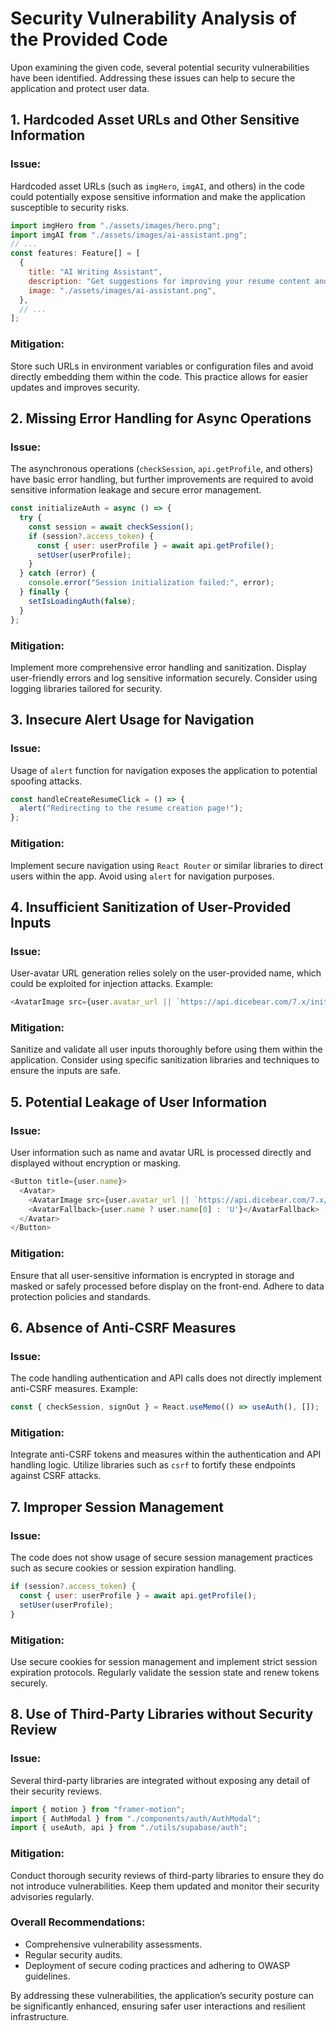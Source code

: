 # Security Vulnerability Analysis of the Provided Code

Upon examining the given code, several potential security vulnerabilities have been identified. Addressing these issues can help to secure the application and protect user data.

## 1. Hardcoded Asset URLs and Other Sensitive Information

### Issue:
Hardcoded asset URLs (such as `imgHero`, `imgAI`, and others) in the code could potentially expose sensitive information and make the application susceptible to security risks.
```javascript
import imgHero from "./assets/images/hero.png";
import imgAI from "./assets/images/ai-assistant.png";
// ...
const features: Feature[] = [
  {
    title: "AI Writing Assistant",
    description: "Get suggestions for improving your resume content and structure.",
    image: "./assets/images/ai-assistant.png",
  },
  // ...
];
```
### Mitigation:
Store such URLs in environment variables or configuration files and avoid directly embedding them within the code. This practice allows for easier updates and improves security.

## 2. Missing Error Handling for Async Operations

### Issue:
The asynchronous operations (`checkSession`, `api.getProfile`, and others) have basic error handling, but further improvements are required to avoid sensitive information leakage and secure error management.
```javascript
const initializeAuth = async () => {
  try {
    const session = await checkSession();
    if (session?.access_token) {
      const { user: userProfile } = await api.getProfile();
      setUser(userProfile);
    }
  } catch (error) {
    console.error("Session initialization failed:", error);
  } finally {
    setIsLoadingAuth(false);
  }
};
```
### Mitigation:
Implement more comprehensive error handling and sanitization. Display user-friendly errors and log sensitive information securely. Consider using logging libraries tailored for security.

## 3. Insecure Alert Usage for Navigation

### Issue:
Usage of `alert` function for navigation exposes the application to potential spoofing attacks.
```javascript
const handleCreateResumeClick = () => {
  alert("Redirecting to the resume creation page!");
};
```
### Mitigation:
Implement secure navigation using `React Router` or similar libraries to direct users within the app. Avoid using `alert` for navigation purposes.

## 4. Insufficient Sanitization of User-Provided Inputs

### Issue:
User-avatar URL generation relies solely on the user-provided name, which could be exploited for injection attacks. Example:
```javascript
<AvatarImage src={user.avatar_url || `https://api.dicebear.com/7.x/initials/svg?seed=${user.name}`} />
```
### Mitigation:
Sanitize and validate all user inputs thoroughly before using them within the application. Consider using specific sanitization libraries and techniques to ensure the inputs are safe.

## 5. Potential Leakage of User Information

### Issue:
User information such as name and avatar URL is processed directly and displayed without encryption or masking.
```javascript
<Button title={user.name}>
  <Avatar>
    <AvatarImage src={user.avatar_url || `https://api.dicebear.com/7.x/initials/svg?seed=${user.name}`} />
    <AvatarFallback>{user.name ? user.name[0] : 'U'}</AvatarFallback>
  </Avatar>
</Button>
```
### Mitigation:
Ensure that all user-sensitive information is encrypted in storage and masked or safely processed before display on the front-end. Adhere to data protection policies and standards.

## 6. Absence of Anti-CSRF Measures

### Issue:
The code handling authentication and API calls does not directly implement anti-CSRF measures. Example:
```javascript
const { checkSession, signOut } = React.useMemo(() => useAuth(), []);
```
### Mitigation:
Integrate anti-CSRF tokens and measures within the authentication and API handling logic. Utilize libraries such as `csrf` to fortify these endpoints against CSRF attacks.

## 7. Improper Session Management

### Issue:
The code does not show usage of secure session management practices such as secure cookies or session expiration handling.
```javascript
if (session?.access_token) {
  const { user: userProfile } = await api.getProfile();
  setUser(userProfile);
}
```
### Mitigation:
Use secure cookies for session management and implement strict session expiration protocols. Regularly validate the session state and renew tokens securely.

## 8. Use of Third-Party Libraries without Security Review

### Issue:
Several third-party libraries are integrated without exposing any detail of their security reviews.
```javascript
import { motion } from "framer-motion"; 
import { AuthModal } from "./components/auth/AuthModal"; 
import { useAuth, api } from "./utils/supabase/auth";
```
### Mitigation:
Conduct thorough security reviews of third-party libraries to ensure they do not introduce vulnerabilities. Keep them updated and monitor their security advisories regularly.

### Overall Recommendations:
- Comprehensive vulnerability assessments.
- Regular security audits.
- Deployment of secure coding practices and adhering to OWASP guidelines.

By addressing these vulnerabilities, the application’s security posture can be significantly enhanced, ensuring safer user interactions and resilient infrastructure.